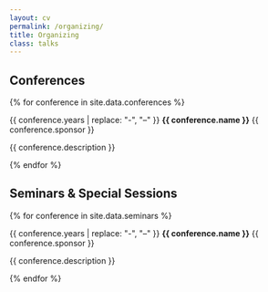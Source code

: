 ```yaml
---
layout: cv
permalink: /organizing/
title: Organizing
class: talks
---
```


<section class="container">
<h2>Conferences</h2>

{% for conference in site.data.conferences %}
<article>
  <div class="date-container">
    <span class="date">{{ conference.years | replace: "-", "–" }}</span>
    <strong class="fill">{{ conference.name }}</strong>
    <span class="right">{{ conference.sponsor }}</span>
  </div>
  <p class="muted">
    {{ conference.description }}
  </p>
</article>
{% endfor %}

<h2>Seminars & Special Sessions</h2>

{% for conference in site.data.seminars %}
<article>
  <div class="date-container">
    <span class="date">{{ conference.years | replace: "-", "–" }}</span>
    <strong class="fill">{{ conference.name }}</strong>
    <span class="right">{{ conference.sponsor }}</span>
  </div>
  <p class="muted">
    {{ conference.description }}
  </p>
</article>
{% endfor %}
</section>